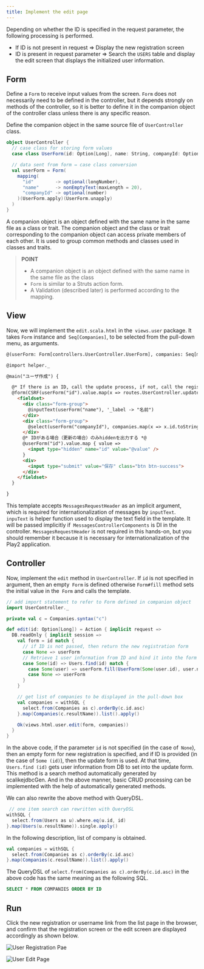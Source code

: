 ```yaml
---
title: Implement the edit page
---
```


Depending on whether the ID is specified in the request parameter, the following processing is performed.

* If ID is not present in request ⇒ Display the new registration screen
* ID is present in request parameter ⇒ Search the `USERS` table and display the edit screen that displays the initialized user information.

## Form

Define a `Form` to receive input values ​​from the screen. `Form` does not necessarily need to be defined in the controller, but it depends strongly on methods of the controller, so it is better to define it in the companion object of the controller class unless there is any specific reason.

Define the companion object in the same source file of `UserController` class.

```scala
object UserController {
  // case class for storing form values
  case class UserForm(id: Option[Long], name: String, companyId: Option[Int])

  // data sent from form ⇔ case class conversion
  val userForm = Form(
    mapping(
      "id"        -> optional(longNumber),
      "name"      -> nonEmptyText(maxLength = 20),
      "companyId" -> optional(number)
    )(UserForm.apply)(UserForm.unapply)
  )
}
```

A companion object is an object defined with the same name in the same file as a class or trait. The companion object and the class or trait corresponding to the companion object can access private members of each other. It is used to group common methods and classes used in classes and traits.

> **POINT**
>
> * A companion object is an object defined with the same name in the same file as the class
> * `Form` is similar to a Struts action form.
> * A Validation (described later) is performed according to the mapping.

## View

Now, we will implement the `edit.scala.html` in the` views.user` package. It takes `Form` instance and` Seq[Companies]`, to be selected from the pull-down menu, as arguments.

```html
@(userForm: Form[controllers.UserController.UserForm], companies: Seq[models.Companies])(implicit request: MessagesRequestHeader)

@import helper._

@main("ユーザ作成") {

  @* If there is an ID, call the update process, if not, call the registration process *@
  @form(CSRF(userForm("id").value.map(x => routes.UserController.update).getOrElse(routes.UserController.create)), 'class -> "container", 'role -> "form") {
    <fieldset>
      <div class="form-group">
        @inputText(userForm("name"), '_label -> "名前")
      </div>
      <div class="form-group">
        @select(userForm("companyId"), companies.map(x => x.id.toString -> x.name).toSeq, '_label -> "会社", '_default -> "-- 会社名を選択してください --")
      </div>
      @* IDがある場合（更新の場合）のみhiddenを出力する *@
      @userForm("id").value.map { value =>
        <input type="hidden" name="id" value="@value" />
      }
      <div>
        <input type="submit" value="保存" class="btn btn-success">
      </div>
    </fieldset>
  }

}
```

This template accepts `MessagesRequestHeader` as an implicit argument, which is required for internationalization of messages by `inputText`. `inpuText` is helper function used to display the text field in the template. It will be passed implicitly if` MessagesControllerComponents` is DI in the controller. `MessagesRequestHeader` is not required in this hands-on, but you should remember it because it is necessary for internationalization of the Play2 application.

## Controller

Now, implement the `edit` method in `UserController`. If `id` is not specified in argument, then an empty` Form` is defined otherwise `Form#fill` method sets the initial value in the` Form` and calls the template.

```scala
// add import statement to refer to Form defined in companion object
import UserController._

private val c = Companies.syntax("c")

def edit(id: Option[Long]) = Action { implicit request =>
  DB.readOnly { implicit session =>
    val form = id match {
      // if ID is not passed, then return the new registration form 
      case None => userForm
      // Retrieve 1 user information from ID and bind it into the form
      case Some(id) => Users.find(id) match {
        case Some(user) => userForm.fill(UserForm(Some(user.id), user.name, user.companyId))
        case None => userForm
      }
    }

    // get list of companies to be displayed in the pull-down box
    val companies = withSQL {
      select.from(Companies as c).orderBy(c.id.asc)
    }.map(Companies(c.resultName)).list().apply()

    Ok(views.html.user.edit(form, companies))
  }
}
```

In the above code, if the parameter `id` is not specified (in the case of` None`), then an empty form for new registration is specified, and if ID is provided (in the case of `Some (id)`), then the update form is used. At that time, `Users.find (id)` gets user information from DB to set into the update form. This method is a search method automatically generated by scalikejdbcGen. And in the above manner, basic CRUD processing can be implemented with the help of automatically generated methods.

We can also rewrite the above method with QueryDSL.

```scala
 // one item search can rewritten with QueryDSL
withSQL {
  select.from(Users as u).where.eq(u.id, id)
}.map(Users(u.resultName)).single.apply()
```


In the following description, list of company is obtained.

```scala
val companies = withSQL {
  select.from(Companies as c).orderBy(c.id.asc)
}.map(Companies(c.resultName)).list().apply()
```

The QueryDSL of `select.from(Companies as c).orderBy(c.id.asc)` in the above code has the same meaning as the following SQL.

```sql
SELECT * FROM COMPANIES ORDER BY ID
```

## Run

Click the new registration or username link from the list page in the browser, and confirm that the registration screen or the edit screen are displayed accordingly as shown below.

![User Registration Pae](../images/play2.6-scalikejdbc3.2/register_form.png)

![User Edit Page](../images/play2.6-scalikejdbc3.2/edit_form.png)


